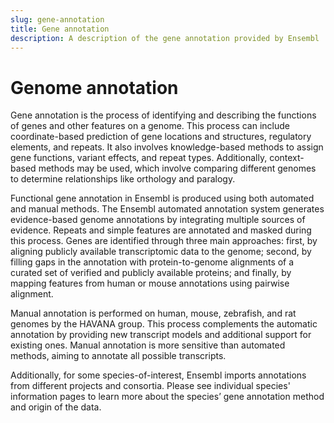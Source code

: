 ```yaml
---
slug: gene-annotation
title: Gene annotation
description: A description of the gene annotation provided by Ensembl
---
```


# Genome annotation
Gene annotation is the process of identifying and describing the functions of genes and other features on a genome. This process can include coordinate-based prediction of gene locations and structures, regulatory elements, and repeats. It also involves knowledge-based methods to assign gene functions, variant effects, and repeat types. Additionally, context-based methods may be used, which involve comparing different genomes to determine relationships like orthology and paralogy.

Functional gene annotation in Ensembl is produced using both automated and manual methods. The Ensembl automated annotation system generates evidence-based genome annotations by integrating multiple sources of evidence. Repeats and simple features are annotated and masked during this process. Genes are identified through three main approaches: first, by aligning publicly available transcriptomic data to the genome; second, by filling gaps in the annotation with protein-to-genome alignments of a curated set of verified and publicly available proteins; and finally, by mapping features from human or mouse annotations using pairwise alignment.

Manual annotation is performed on human, mouse, zebrafish, and rat genomes by the HAVANA group. This process complements the automatic annotation by providing new transcript models and additional support for existing ones. Manual annotation is more sensitive than automated methods, aiming to annotate all possible transcripts.

Additionally, for some species-of-interest, Ensembl imports annotations from different projects and consortia. Please see individual species' information pages to learn more about the species’ gene annotation method and origin of the data.